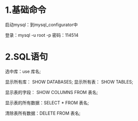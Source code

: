 # 1.基础命令

启动mysql：到mysql_configurator中

登录：mysql -u root -p                   密码：114514     

# 2.SQL语句

选中库：use 库名;

显示所有库：    SHOW DATABASES;       显示所有表：   SHOW TABLES;   

显示表的字段：   SHOW COLUMNS FROM 表名;

显示表的所有数据：SELECT * FROM 表名;

清除表所有数据：DELETE FROM 表名;